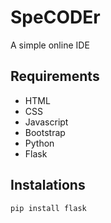# SpeCODEr
A simple online IDE

## Requirements
- HTML
- CSS
- Javascript
- Bootstrap
- Python
- Flask

## Instalations
```
pip install flask
```

